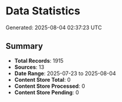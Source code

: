 # Data Statistics

Generated: 2025-08-04 02:37:23 UTC

## Summary

- **Total Records**: 1915
- **Sources**: 13
- **Date Range**: 2025-07-23 to 2025-08-04
- **Content Store Total**: 0
- **Content Store Processed**: 0
- **Content Store Pending**: 0
